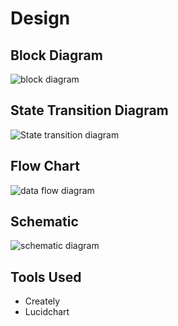 
# Design

## Block Diagram


![block diagram](https://user-images.githubusercontent.com/88372627/164506946-debdb801-3538-407c-8af7-d0608ee34b11.png)


## State Transition Diagram



![State transition diagram](https://user-images.githubusercontent.com/88372627/164506974-e46d43d3-ac5f-4dd5-ab0c-2901300d7e90.png)


##  Flow Chart


![data flow diagram](https://user-images.githubusercontent.com/88372627/164506988-8ce63f66-af7a-47ec-bd7d-4bf5aafbfc9c.png)



## Schematic 
![schematic diagram](https://user-images.githubusercontent.com/88372627/164508104-15e95dfb-873c-4b1d-ad43-2ed0594632af.jpg)



## Tools Used

- Creately
- Lucidchart
